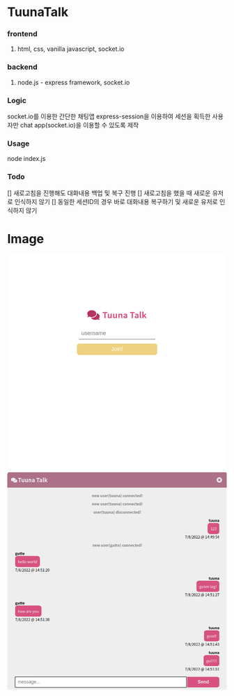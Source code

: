 # TuunaTalk
 
### frontend 
1. html, css, vanilla javascript, socket.io 

### backend 
1. node.js - express framework, socket.io 

### Logic 
socket.io를 이용한 간단한 채팅앱
express-session을 이용하여 세션을 획득한 사용자만 chat app(socket.io)을 이용할 수 있도록 제작 

### Usage 
node index.js 

### Todo 
[] 새로고침을 진행해도 대화내용 백업 및 복구 진행 
[] 새로고침을 했을 때 새로운 유저로 인식하지 않기 
[] 동일한 세션ID의 경우 바로 대화내용 복구하기 및 새로운 유저로 인식하지 않기

# Image
![image login.png](./login.png)
![image chat.png](./chat.png)
